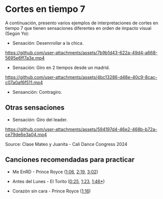 # Cortes en tiempo 7

A continuación, presento varios ejemplos de interpretaciones de cortes en tiempo 7 que tienen sensaciones diferentes en orden de impacto visual (Según Yo):

- Sensación: Desenrrollar a la chica.

https://github.com/user-attachments/assets/7b9b1d43-622a-49d4-a668-5695e6ff7a3e.mp4


- Sensación: Giro en 2 tiempos desde un madrid.

https://github.com/user-attachments/assets/4bc13286-d48e-40c9-8cac-c07a0af6f511.mp4


- Sensanción: Contragiro.

## Otras sensaciones

- Sensación: Giro del leader.

https://github.com/user-attachments/assets/594197d4-46e2-468b-b72a-ce79de6e3a04.mp4

Source: Clase Mateo y Juanita - Cali Dance Congress 2024


## Canciones recomendadas para practicar

- Me EnRD - Prince Royce ([1:06](https://youtu.be/5JysgNEAe44?si=tQH9cyNcSpSxVO6R&t=66), [2:19](https://youtu.be/5JysgNEAe44?si=iMrbWo_euAI4B-vp&t=139), [3:02](https://youtu.be/5JysgNEAe44?si=5EQqiTvkYXc62Ivh&t=182))

- Antes del Lunes - El Torito ([0:25](https://youtu.be/dXjxxZVyAQk?si=RdRv0WVNo88PlGaM&t=25), [1:23](https://youtu.be/dXjxxZVyAQk?si=VHRIoGG29-9d0rgq&t=83), [1:46*](https://youtu.be/dXjxxZVyAQk?si=dQ6zK5VmlyxlAtNg&t=106))

- Corazón sin cara - Prince Royce ([1:16](https://youtu.be/EpxgPsih6vU?si=So4O8rUA0lxgnkHQ&t=76))
